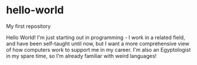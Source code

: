 # hello-world
My first repository

Hello World!
I'm just starting out in programming - I work in a related field, and have been self-taught until now, but I want a more comprehensive
view of how computers work to support me in my career. 
I'm also an Egyptologist in my spare time, so I'm already familiar with weird languages!
